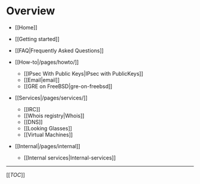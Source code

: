 # Overview

 * [[Home]]
  * [[Getting started]]
  * [[FAQ|Frequently Asked Questions]]

* [[How-to|/pages/howto/]]
  * [[IPsec With Public Keys|IPsec with PublicKeys]]
  * [[Email|email]]
  * [[GRE on FreeBSD|gre-on-freebsd]]

* [[Services|/pages/services/]]
  * [[IRC]]
  * [[Whois registry|Whois]]
  * [[DNS]]
  * [[Looking Glasses]]
  * [[Virtual Machines]]

* [[Internal|/pages/internal]]
  * [[Internal services|Internal-services]]


--------------

[[_TOC_]]